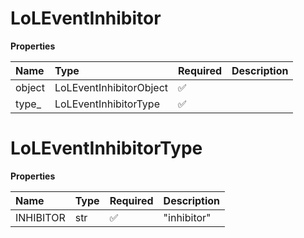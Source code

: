 # LoLEventInhibitor

**Properties**

| Name   | Type                    | Required | Description |
| :----- | :---------------------- | :------- | :---------- |
| object | LoLEventInhibitorObject | ✅       |             |
| type\_ | LoLEventInhibitorType   | ✅       |             |

# LoLEventInhibitorType

**Properties**

| Name      | Type | Required | Description |
| :-------- | :--- | :------- | :---------- |
| INHIBITOR | str  | ✅       | "inhibitor" |

<!-- This file was generated by liblab | https://liblab.com/ -->
